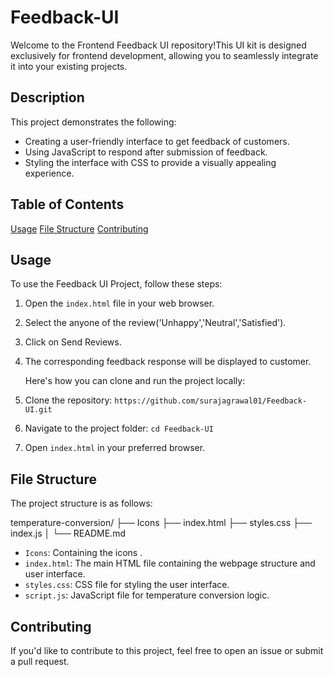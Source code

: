 # Feedback-UI
Welcome to the Frontend Feedback UI repository!This UI kit is designed exclusively for frontend development, allowing you to seamlessly integrate it into your existing projects.

## Description

This project demonstrates the following:

- Creating a user-friendly interface to get feedback of customers.
- Using JavaScript to respond after submission of feedback.
- Styling the interface with CSS to provide a visually appealing experience.

## Table of Contents
  [Usage](#usage)
  [File Structure](#file-structure)
  [Contributing](#contributing)

## Usage
To use the Feedback UI Project, follow these steps:

1. Open the `index.html` file in your web browser.
2. Select the anyone of the review('Unhappy','Neutral','Satisfied').
3. Click on Send Reviews.
4. The corresponding feedback response will be displayed to customer.

   Here's how you can clone and run the project locally:

1. Clone the repository: `https://github.com/surajagrawal01/Feedback-UI.git`
2. Navigate to the project folder: `cd Feedback-UI`
3. Open `index.html` in your preferred browser.

## File Structure

The project structure is as follows:

temperature-conversion/
├── Icons
├── index.html
├── styles.css
├── index.js
│
└── README.md
- `Icons`: Containing the icons .
- `index.html`: The main HTML file containing the webpage structure and user interface.
- `styles.css`: CSS file for styling the user interface.
- `script.js`: JavaScript file for temperature conversion logic.

## Contributing

If you'd like to contribute to this project, feel free to open an issue or submit a pull request.





